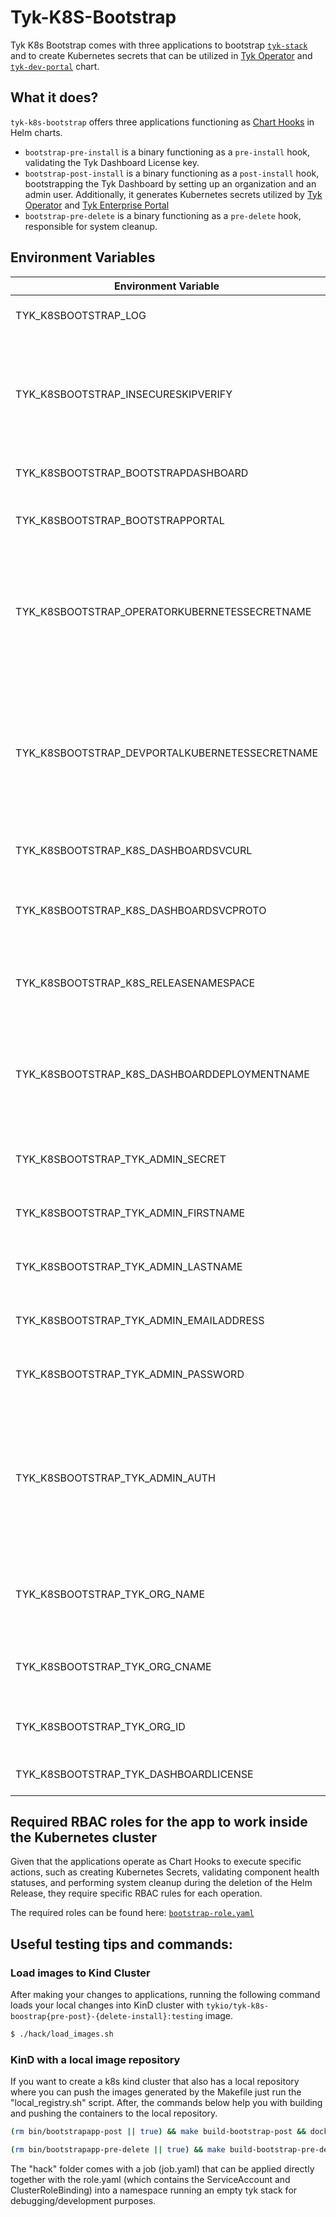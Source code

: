 # Tyk-K8S-Bootstrap

Tyk K8s Bootstrap comes with three applications to bootstrap [`tyk-stack`](https://github.com/TykTechnologies/tyk-charts/tree/main/tyk-stack) 
and to create Kubernetes secrets that can be utilized in [Tyk Operator](https://tyk.io/docs/tyk-operator/) and 
[`tyk-dev-portal`](https://github.com/TykTechnologies/tyk-charts/tree/main/components/tyk-dev-portal) chart.

## What it does?

`tyk-k8s-bootstrap` offers three applications functioning as [Chart Hooks](https://helm.sh/docs/topics/charts_hooks/) in Helm charts.

- `bootstrap-pre-install` is a binary functioning as a `pre-install` hook, validating the Tyk Dashboard License key.
- `bootstrap-post-install` is a binary functioning as a `post-install` hook, bootstrapping the Tyk Dashboard by 
setting up an organization and an admin user. Additionally, it generates Kubernetes secrets utilized by 
[Tyk Operator](https://tyk.io/docs/tyk-operator/) and [Tyk Enterprise Portal](https://tyk.io/docs/tyk-stack/tyk-developer-portal/enterprise-developer-portal/install-tyk-enterprise-portal/)
- `bootstrap-pre-delete` is a binary functioning as a `pre-delete` hook, responsible for system cleanup.

## Environment Variables

| Environment Variable                           | Description                                                                                                                                                                                                           |
|------------------------------------------------|-----------------------------------------------------------------------------------------------------------------------------------------------------------------------------------------------------------------------|
| TYK_K8SBOOTSTRAP_LOG                           | sets the level of the logrus logger. The default is `info`                                                                                                                                                            |
| TYK_K8SBOOTSTRAP_INSECURESKIPVERIFY            | enables InsecureSkipVerify options in HTTP requests sent to Tyk -<br/> might be useful for Tyk Dashboard with self-signed certs                                                                                       |
| TYK_K8SBOOTSTRAP_BOOTSTRAPDASHBOARD            | controls bootstrapping Tyk Dashboard or not.                                                                                                                                                                          |
| TYK_K8SBOOTSTRAP_BOOTSTRAPPORTAL               | controls bootstrapping Tyk Classic Portal or not.                                                                                                                                                                     |
| TYK_K8SBOOTSTRAP_OPERATORKUBERNETESSECRETNAME  | corresponds to the Kubernetes secret name that will be created for Tyk Operator.<br/> Set it to an empty to string to disable bootstrapping Kubernetes secret for Tyk Operator.                                       |
| TYK_K8SBOOTSTRAP_DEVPORTALKUBERNETESSECRETNAME | corresponds to the Kubernetes secret name that will be created for Tyk Developer Enterprise Portal.<br/> Set it to an empty to string to disable bootstrapping Kubernetes secret for Tyk Developer Enterprise Portal. |
| TYK_K8SBOOTSTRAP_K8S_DASHBOARDSVCURL           | corresponds to the URL of Tyk Dashboard.                                                                                                                                                                              |
| TYK_K8SBOOTSTRAP_K8S_DASHBOARDSVCPROTO         | corresponds to Tyk Dashboard Service Protocol (either http or https). By default, it is http.                                                                                                                         |
| TYK_K8SBOOTSTRAP_K8S_RELEASENAMESPACE          | corresponds to the namespace where Tyk is deployed via Helm Chart.                                                                                                                                                    |
| TYK_K8SBOOTSTRAP_K8S_DASHBOARDDEPLOYMENTNAME   | corresponds to the name of the Tyk Dashboard Deployment, which is being used to restart<br/> Dashboard pod after bootstrapping.                                                                                       |
| TYK_K8SBOOTSTRAP_TYK_ADMIN_SECRET              | corresponds to the secret that will be used in Admin APIs.                                                                                                                                                            |
| TYK_K8SBOOTSTRAP_TYK_ADMIN_FIRSTNAME           | corresponds to the first name of the admin being created.                                                                                                                                                             |
| TYK_K8SBOOTSTRAP_TYK_ADMIN_LASTNAME            | corresponds to the last name of the admin being created.                                                                                                                                                              |
| TYK_K8SBOOTSTRAP_TYK_ADMIN_EMAILADDRESS        | corresponds to the email address of the admin being created.                                                                                                                                                          |
| TYK_K8SBOOTSTRAP_TYK_ADMIN_PASSWORD            | corresponds to the password of the admin being created.                                                                                                                                                               |
| TYK_K8SBOOTSTRAP_TYK_ADMIN_AUTH                | corresponds to Tyk Dashboard API Access Credentials of the admin user, and it will be used in Authorization <br/>header of the HTTP requests that will be sent to Tyk for bootstrapping.                              |
| TYK_K8SBOOTSTRAP_TYK_ORG_NAME                  | corresponds to the name for your organization that is going to be bootstrapped in Tyk.                                                                                                                                |
| TYK_K8SBOOTSTRAP_TYK_ORG_CNAME                 | corresponds to the Organisation CNAME which is going to bind the Portal to.                                                                                                                                           |
| TYK_K8SBOOTSTRAP_TYK_ORG_ID                    | corresponds to the organisation ID that is being created.                                                                                                                                                             |
| TYK_K8SBOOTSTRAP_TYK_DASHBOARDLICENSE          | corresponds to the license key of Tyk Dashboard.                                                                                                                                                                      |

## Required RBAC roles for the app to work inside the Kubernetes cluster

Given that the applications operate as Chart Hooks to execute specific actions, such as creating Kubernetes Secrets, 
validating component health statuses, and performing system cleanup during the deletion of the Helm Release, 
they require specific RBAC rules for each operation.

The required roles can be found here: 
[`bootstrap-role.yaml`](https://github.com/TykTechnologies/tyk-charts/blob/main/components/tyk-bootstrap/templates/bootstrap-role.yml)

## Useful testing tips and commands:

### Load images to Kind Cluster

After making your changes to applications, running the following command loads your local changes into KinD cluster with `tykio/tyk-k8s-boostrap{pre-post}-{delete-install}:testing` image.

```bash
$ ./hack/load_images.sh
```

### KinD with a local image repository

If you want to create a k8s kind cluster that also has a local repository where
you can push the images generated by the Makefile just run the "local_registry.sh" script.
After, the commands below help you with building and pushing the containers to the local repository.


```bash
(rm bin/bootstrapapp-post || true) && make build-bootstrap-post && docker build -t localhost:5001/bootstrap-tyk-post:$bsVers -f ./.container/image/bootstrap-post/Dockerfile ./bin && docker push localhost:5001/bootstrap-tyk-post:$bsVers
```
```bash
(rm bin/bootstrapapp-pre-delete || true) && make build-bootstrap-pre-delete && docker build -t localhost:5001/bootstrap-tyk-pre-delete:$bsVers -f ./.container/image/bootstrap-pre-delete/Dockerfile ./bin & docker push localhost:5001/bootstrap-tyk-pre-delete:$bsVers
```

The "hack" folder comes with a job (job.yaml) that can be applied directly together
with the role.yaml (which contains the ServiceAccount and ClusterRoleBinding) 
into a namespace running an empty tyk stack for debugging/development purposes.
